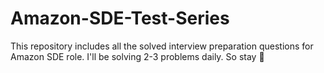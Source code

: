 # Amazon-SDE-Test-Series

This repository includes all the solved interview preparation questions for Amazon SDE role. I'll be solving 2-3 problems daily. So stay 👀

